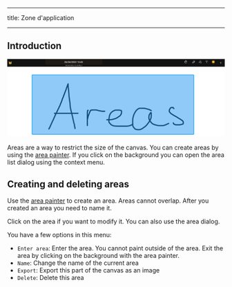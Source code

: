 - - -
title: Zone d'application
- - -

## Introduction

![Zone de stockage](area.png)

Areas are a way to restrict the size of the canvas. You can create areas by using the [area painter](painters/area.md). If you click on the background you can open the area list dialog using the context menu.

## Creating and deleting areas

Use the [area painter](painters/area.md) to create an area. Areas cannot overlap. After you created an area you need to name it.

Click on the area if you want to modify it. You can also use the area dialog.

You have a few options in this menu:

* `Enter area`: Enter the area. You cannot paint outside of the area. Exit the area by clicking on the background with the area painter.
* `Name`: Change the name of the current area
* `Export`: Export this part of the canvas as an image
* `Delete`: Delete this area
